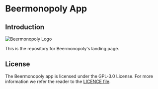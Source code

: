 # Beermonopoly App

## Introduction

![Beermonopoly Logo](https://i.imgur.com/MHce8RD.png)

This is the repository for Beermonopoly's landing page.

## License

The Beermonopoly app is licensed under the GPL-3.0 License. For more information we refer the reader to the [LICENCE file](https://github.com/haavardnk/beermonopoly-flutter/blob/main/LICENSE).
